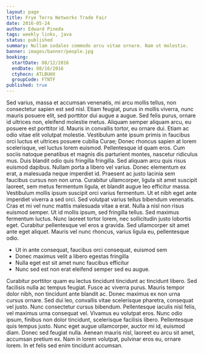 ```yaml
---
layout: page
title: Frye Terra Networks Trade Fair
date: 2016-05-24
author: Edward Pineda
tags: weekly links, java
status: published
summary: Nullam sodales commodo arcu vitae ornare. Nam ut molestie.
banner: images/banner/people.jpg
booking:
  startDate: 08/12/2016
  endDate: 08/16/2016
  ctyhocn: ATLBUHX
  groupCode: FTNTF
published: true
---
```

Sed varius, massa et accumsan venenatis, mi arcu mollis tellus, non consectetur sapien est sed nisl. Etiam feugiat, purus in mollis viverra, nunc mauris posuere elit, sed porttitor dui augue a augue. Sed felis purus, ornare id ultrices non, eleifend molestie metus. Aliquam semper aliquam arcu, eu posuere est porttitor id. Mauris in convallis tortor, eu ornare dui. Etiam ac odio vitae elit volutpat molestie. Vestibulum ante ipsum primis in faucibus orci luctus et ultrices posuere cubilia Curae; Donec rhoncus sapien at lorem scelerisque, vel luctus lorem euismod. Pellentesque id quam eros. Cum sociis natoque penatibus et magnis dis parturient montes, nascetur ridiculus mus. Duis blandit odio quis fringilla fringilla.
Sed aliquam arcu quis risus euismod dapibus. Nullam porta a libero vel varius. Donec elementum ex erat, a malesuada neque imperdiet id. Praesent ac justo lacinia sem faucibus cursus non non urna. Curabitur ullamcorper, ligula sit amet suscipit laoreet, sem metus fermentum ligula, et blandit augue leo efficitur massa. Vestibulum mollis ipsum suscipit orci varius fermentum. Ut et nibh eget ante imperdiet viverra a sed orci. Sed volutpat varius tellus bibendum venenatis. Cras et mi vel nunc mattis malesuada vitae a erat. Nulla a nisl non risus euismod semper. Ut id mollis ipsum, sed fringilla tellus. Sed maximus fermentum luctus. Nunc laoreet tortor lorem, nec sollicitudin justo lobortis eget. Curabitur pellentesque vel eros a gravida. Sed ullamcorper sit amet ante eget aliquet. Mauris vel nunc rhoncus, varius ligula eu, pellentesque odio.

* Ut in ante consequat, faucibus orci consequat, euismod sem
* Donec maximus velit a libero egestas fringilla
* Nulla eget est sit amet nunc faucibus efficitur
* Nunc sed est non erat eleifend semper sed eu augue.

Curabitur porttitor quam eu lectus tincidunt tincidunt ac tincidunt libero. Sed facilisis nulla ac tempus feugiat. Fusce ac viverra purus. Mauris tempor dolor nibh, non tincidunt ante blandit ac. Donec maximus ex non urna cursus ornare. Sed dui leo, convallis vitae scelerisque pharetra, consequat vel justo. Nunc consectetur cursus bibendum. Pellentesque iaculis nisl felis, vel maximus urna consequat vel. Vivamus eu volutpat eros. Nunc odio ipsum, finibus non dolor tincidunt, scelerisque facilisis libero. Pellentesque quis tempus justo. Nunc eget augue ullamcorper, auctor mi id, euismod diam. Donec sed feugiat nulla. Aenean mauris nisl, laoreet eu arcu sit amet, accumsan pretium ex. Nam in lorem volutpat, pulvinar eros eu, ornare lorem. In et felis sed enim tincidunt accumsan.
